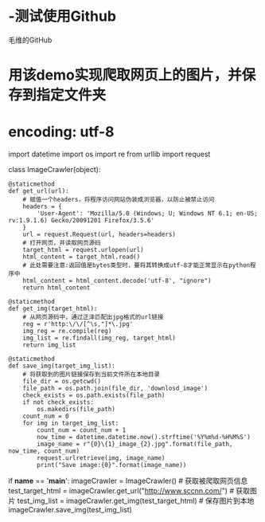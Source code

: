 # -测试使用Github
毛维的GitHub


# 用该demo实现爬取网页上的图片，并保存到指定文件夹
# encoding: utf-8
import datetime
import os
import re
from urllib import request


class ImageCrawler(object):

    @staticmethod
    def get_url(url):
        # 赋值一个headers，将程序访问网站伪装成浏览器，以防止被禁止访问
        headers = {
            'User-Agent': 'Mozilla/5.0 (Windows; U; Windows NT 6.1; en-US; rv:1.9.1.6) Gecko/20091201 Firefox/3.5.6'
        }
        url = request.Request(url, headers=headers)
        # 打开网页，并读取网页源码
        target_html = request.urlopen(url)
        html_content = target_html.read()
        # 此处需要注意:返回值是bytes类型时，要将其转换成utf-8才能正常显示在python程序中
        html_content = html_content.decode('utf-8', "ignore")
        return html_content

    @staticmethod
    def get_img(target_html):
        # 从网页源码中，通过正泽匹配出jpg格式的url链接
        reg = r'http:\/\/[^\s,"]*\.jpg'
        img_reg = re.compile(reg)
        img_list = re.findall(img_reg, target_html)
        return img_list

    @staticmethod
    def save_img(target_img_list):
        # 将获取到的图片链接保存到当前文件所在本地目录
        file_dir = os.getcwd()
        file_path = os.path.join(file_dir, 'downlosd_image')
        check_exists = os.path.exists(file_path)
        if not check_exists:
            os.makedirs(file_path)
        count_num = 0
        for img in target_img_list:
            count_num = count_num + 1
            now_time = datetime.datetime.now().strftime('%Y%m%d-%H%M%S')
            image_name = r"{0}\{1}_image_{2}.jpg".format(file_path, now_time, count_num)
            request.urlretrieve(img, image_name)
            print("Save image:{0}".format(image_name))


if __name__ == '__main__':
    imageCrawler = ImageCrawler()
    # 获取被爬取网页信息
    test_target_html = imageCrawler.get_url("http://www.sccnn.com/")
    # 获取图片
    test_img_list = imageCrawler.get_img(test_target_html)
    # 保存图片到本地
    imageCrawler.save_img(test_img_list)

